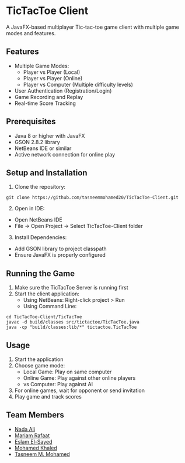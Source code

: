 # TicTacToe Client

A JavaFX-based multiplayer Tic-tac-toe game client with multiple game modes and features.

## Features

- Multiple Game Modes:
  - Player vs Player (Local)
  - Player vs Player (Online)
  - Player vs Computer (Multiple difficulty levels)
- User Authentication (Registration/Login)
- Game Recording and Replay
- Real-time Score Tracking

## Prerequisites

- Java 8 or higher with JavaFX
- GSON 2.8.2 library
- NetBeans IDE or similar
- Active network connection for online play

## Setup and Installation

1. Clone the repository:
```
git clone https://github.com/tasneemmohamed20/TicTacToe-Client.git
```
2. Open in IDE:
* Open NetBeans IDE
* File -> Open Project -> Select TicTacToe-Client folder

3. Install Dependencies:
* Add GSON library to project classpath
* Ensure JavaFX is properly configured

## Running the Game
1. Make sure the TicTacToe Server is running first
2. Start the client application:
   * Using NetBeans: Right-click project > Run
   * Using Command Line:
```
cd TicTacToe-Client/TicTacToe
javac -d build/classes src/tictactoe/TicTacToe.java
java -cp "build/classes:lib/*" tictactoe.TicTacToe
```

## Usage
1. Start the application
2. Choose game mode:
   * Local Game: Play on same computer
   * Online Game: Play against other online players
   * vs Computer: Play against AI
3. For online games, wait for opponent or send invitation
4. Play game and track scores

## Team Members

- [Nada Ali](https://github.com/nada263204)
- [Mariam Rafaat](https://github.com/mariam175)
- [Eslam El-Sayed](https://github.com/eslamelsayed010)
- [Mohamed Khaled](https://github.com/mohamedKhaled655)
- [Tasneem M. Mohamed](https://github.com/tasneemmohamed20)


  

